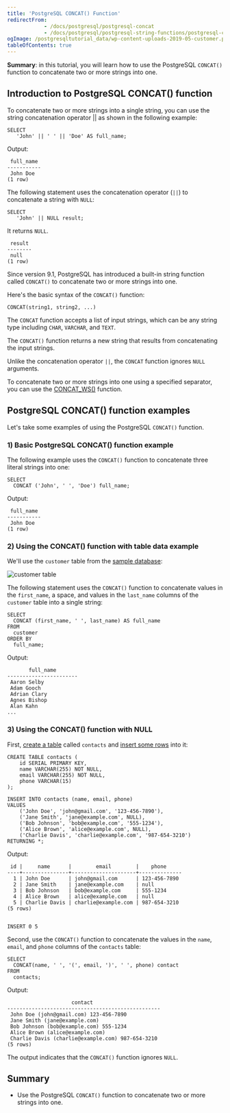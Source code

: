```yaml
---
title: 'PostgreSQL CONCAT() Function'
redirectFrom:
            - /docs/postgresql/postgresql-concat 
            - /docs/postgresql/postgresql-string-functions/postgresql-concat-function
ogImage: /postgresqltutorial_data/wp-content-uploads-2019-05-customer.png
tableOfContents: true
---
```



**Summary**: in this tutorial, you will learn how to use the PostgreSQL `CONCAT()` function to concatenate two or more strings into one.

## Introduction to PostgreSQL CONCAT() function

To concatenate two or more strings into a single string, you can use the string concatenation operator || as shown in the following example:

```
SELECT
   'John' || ' ' || 'Doe' AS full_name;
```

Output:

```
 full_name
-----------
 John Doe
(1 row)
```

The following statement uses the concatenation operator (`||`) to concatenate a string with `NULL`:

```
SELECT
   'John' || NULL result;
```

It returns `NULL`.

```
 result
--------
 null
(1 row)
```

Since version 9.1, PostgreSQL has introduced a built-in string function called `CONCAT()` to concatenate two or more strings into one.

Here's the basic syntax of the `CONCAT()` function:

```
CONCAT(string1, string2, ...)
```

The `CONCAT` function accepts a list of input strings, which can be any string type including `CHAR`, `VARCHAR`, and `TEXT`.

The `CONCAT()` function returns a new string that results from concatenating the input strings.

Unlike the concatenation operator `||`, the `CONCAT` function ignores `NULL` arguments.

To concatenate two or more strings into one using a specified separator, you can use the [CONCAT_WS()](/docs/postgresql/postgresql-string-functions/postgresql-concat_ws) function.

## PostgreSQL CONCAT() function examples

Let's take some examples of using the PostgreSQL `CONCAT()` function.

### 1) Basic PostgreSQL CONCAT() function example

The following example uses the `CONCAT()` function to concatenate three literal strings into one:

```
SELECT
  CONCAT ('John', ' ', 'Doe') full_name;
```

Output:

```
 full_name
-----------
 John Doe
(1 row)
```

### 2) Using the CONCAT() function with table data example

We'll use the `customer` table from the [sample database](https://www.postgresqltutorial.com/download/dvd-rental-sample-database/):

![customer table](/postgresqltutorial_data/wp-content-uploads-2019-05-customer.png)

The following statement uses the `CONCAT()` function to concatenate values in the `first_name`, a space, and values in the `last_name` columns of the `customer` table into a single string:

```
SELECT
  CONCAT (first_name, ' ', last_name) AS full_name
FROM
  customer
ORDER BY
  full_name;
```

Output:

```
       full_name
-----------------------
 Aaron Selby
 Adam Gooch
 Adrian Clary
 Agnes Bishop
 Alan Kahn
...
```

### 3) Using the CONCAT() function with NULL

First, [create a table](/docs/postgresql/postgresql-create-table/) called `contacts` and [insert some rows](https://www.postgresqltutorial.com/postgresql-tutorial/postgresql-insert-multiple-rows) into it:

```
CREATE TABLE contacts (
    id SERIAL PRIMARY KEY,
    name VARCHAR(255) NOT NULL,
    email VARCHAR(255) NOT NULL,
    phone VARCHAR(15)
);

INSERT INTO contacts (name, email, phone)
VALUES
    ('John Doe', 'john@gmail.com', '123-456-7890'),
    ('Jane Smith', 'jane@example.com', NULL),
    ('Bob Johnson', 'bob@example.com', '555-1234'),
    ('Alice Brown', 'alice@example.com', NULL),
    ('Charlie Davis', 'charlie@example.com', '987-654-3210')
RETURNING *;
```

Output:

```
 id |     name      |        email        |    phone
----+---------------+---------------------+--------------
  1 | John Doe      | john@gmail.com      | 123-456-7890
  2 | Jane Smith    | jane@example.com    | null
  3 | Bob Johnson   | bob@example.com     | 555-1234
  4 | Alice Brown   | alice@example.com   | null
  5 | Charlie Davis | charlie@example.com | 987-654-3210
(5 rows)


INSERT 0 5
```

Second, use the `CONCAT()` function to concatenate the values in the `name`, `email`, and `phone` columns of the `contacts` table:

```
SELECT
  CONCAT(name, ' ', '(', email, ')', ' ', phone) contact
FROM
  contacts;
```

Output:

```
                     contact
--------------------------------------------------
 John Doe (john@gmail.com) 123-456-7890
 Jane Smith (jane@example.com)
 Bob Johnson (bob@example.com) 555-1234
 Alice Brown (alice@example.com)
 Charlie Davis (charlie@example.com) 987-654-3210
(5 rows)
```

The output indicates that the `CONCAT()` function ignores `NULL`.

## Summary

- Use the PostgreSQL `CONCAT()` function to concatenate two or more strings into one.
